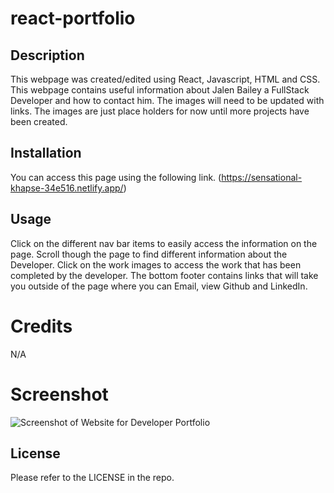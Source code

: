 # react-portfolio

## Description
This webpage was created/edited using React, Javascript, HTML and CSS. 
This webpage contains useful information about Jalen Bailey a FullStack Developer and how to contact him. 
The images will need to be updated with links. 
The images are just place holders for now until more projects have been created. 

## Installation

You can access this page using the following link. (https://sensational-khapse-34e516.netlify.app/)

## Usage
Click on the different nav bar items to easily access the information on the page. 
Scroll though the page to find different information about the Developer. 
Click on the work images to access the work that has been completed by the developer. 
The bottom footer contains links that will take you outside of the page where you can Email, view Github and LinkedIn. 

# Credits
N/A

# Screenshot
![Screenshot of Website for Developer Portfolio](<Screenshot 2023-06-26 151805.png>)

## License
Please refer to the LICENSE in the repo. 
